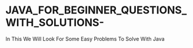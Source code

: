 # JAVA_FOR_BEGINNER_QUESTIONS_WITH_SOLUTIONS-
In This We Will Look For Some Easy Problems To Solve With Java
